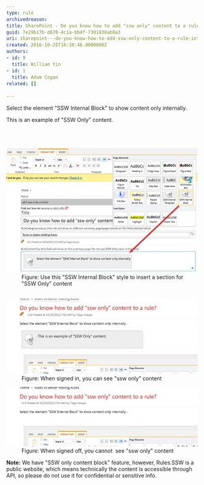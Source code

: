 ```yaml
---
type: rule
archivedreason: 
title: SharePoint - Do you know how to add "ssw only" content to a rule? (internal only)
guid: 7e29b17b-d870-4c1a-bb4f-7301838ab8a3
uri: sharepoint---do-you-know-how-to-add-ssw-only-content-to-a-rule-internal-only
created: 2016-10-25T16:10:46.0000000Z
authors:
- id: 9
  title: William Yin
- id: 1
  title: Adam Cogan
related: []

---
```



<p class="ssw15-rteElement-P">​Select the element "SSW Internal Block" to show content only internally. <br></p><div class="ssw15-rteElement-ContentBlock-SSW-Only">This is an example of "SSW Only" content.​<br></div><br>
<br><excerpt class='endintro'></excerpt><br>
<dl class="image"><dt> <img src="internal-only.jpg" alt="internal-only.jpg" /> </dt><dd>Figure: Use this "SSW Internal Block" style to insert a section for "SSW Only" content <br>
      <br></dd></dl><dl class="image"><dt><img src="ssw-only-signedin.jpg" alt="ssw-only-signedin.jpg" /></dt><dd>Figure: When signed in, you can see "ssw only" content</dd></dl><dl class="image"><dt><img src="ssw-only-signedoff.jpg" alt="ssw-only-signedoff.jpg" /></dt><dd>Figure: When signed off, you cannot ​ see "ssw only" content</dd></dl><p>
   <b>Note:</b> We have "SSW only content block" feature, however, Rules.SSW is a public website, which means technically the content is accessible through API, so please do not use it for confidential or sensitive info.<br></p>


